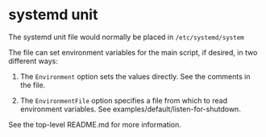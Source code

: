 # systemd unit

The systemd unit file would normally be placed in `/etc/systemd/system`

The file can set environment variables for the main script, if
desired, in two different ways:

1. The `Environment` option sets the values directly.  See the
comments in the file.

2. The `EnvironmentFile` option specifies a file from which to read
environment variables.  See examples/default/listen-for-shutdown.

See the top-level README.md for more information.
